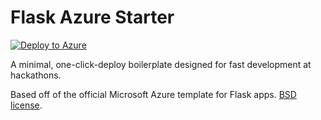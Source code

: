 # Flask Azure Starter

 [![Deploy to Azure](http://i.imgur.com/5UmJedU.png)](https://azuredeploy.net/)

A minimal, one-click-deploy boilerplate designed for fast development at hackathons.

Based off of the official Microsoft Azure template for Flask apps.
[BSD license](http://flask.pocoo.org/docs/license/).

